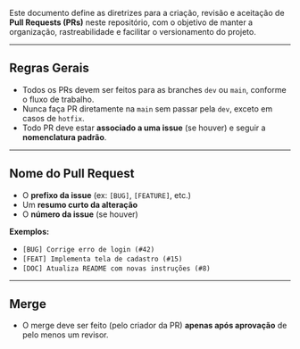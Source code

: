 Este documento define as diretrizes para a criação, revisão e aceitação de **Pull Requests (PRs)** neste repositório, com o objetivo de manter a organização, rastreabilidade e facilitar o versionamento do projeto.

---

## Regras Gerais

- Todos os PRs devem ser feitos para as branches `dev` ou `main`, conforme o fluxo de trabalho.
- Nunca faça PR diretamente na `main` sem passar pela `dev`, exceto em casos de `hotfix`.
- Todo PR deve estar **associado a uma issue** (se houver) e seguir a **nomenclatura padrão**.

---

## Nome do Pull Request

- O **prefixo da issue** (ex: `[BUG]`, `[FEATURE]`, etc.)
- Um **resumo curto da alteração**
- O **número da issue** (se houver)

**Exemplos:**

- `[BUG] Corrige erro de login (#42)`
- `[FEAT] Implementa tela de cadastro (#15)`
- `[DOC] Atualiza README com novas instruções (#8)`

---

## Merge

- O merge deve ser feito (pelo criador da PR) **apenas após aprovação** de pelo menos um revisor.